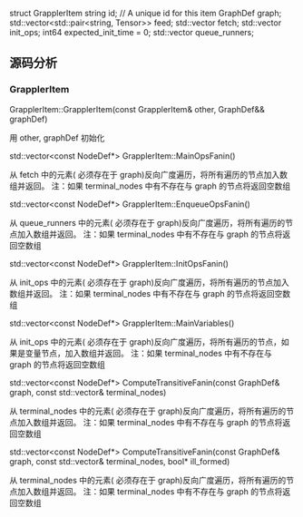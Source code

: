 
struct GrapplerItem
  string id;  // A unique id for this item
  GraphDef graph;
  std::vector<std::pair<string, Tensor>> feed;
  std::vector<string> fetch;
  std::vector<string> init_ops;
  int64 expected_init_time = 0;
  std::vector<QueueRunnerDef> queue_runners;



## 源码分析

### GrapplerItem

GrapplerItem::GrapplerItem(const GrapplerItem& other, GraphDef&& graphDef)

用  other, graphDef 初始化

std::vector<const NodeDef*> GrapplerItem::MainOpsFanin()

从 fetch 中的元素( 必须存在于 graph)反向广度遍历，将所有遍历的节点加入数组并返回。
注：如果 terminal_nodes 中有不存在与 graph 的节点将返回空数组

std::vector<const NodeDef*> GrapplerItem::EnqueueOpsFanin()

从 queue_runners 中的元素( 必须存在于 graph)反向广度遍历，将所有遍历的节点加入数组并返回。
注：如果 terminal_nodes 中有不存在与 graph 的节点将返回空数组

std::vector<const NodeDef*> GrapplerItem::InitOpsFanin()

从 init_ops 中的元素( 必须存在于 graph)反向广度遍历，将所有遍历的节点加入数组并返回。
注：如果 terminal_nodes 中有不存在与 graph 的节点将返回空数组

std::vector<const NodeDef*> GrapplerItem::MainVariables()

从 init_ops 中的元素( 必须存在于 graph)反向广度遍历，将所有遍历的节点，如果是变量节点，加入数组并返回。
注：如果 terminal_nodes 中有不存在与 graph 的节点将返回空数组

std::vector<const NodeDef*> ComputeTransitiveFanin(const GraphDef& graph, const std::vector<string>& terminal_nodes)

从 terminal_nodes 中的元素( 必须存在于 graph)反向广度遍历，将所有遍历的节点加入数组并返回。
注：如果 terminal_nodes 中有不存在与 graph 的节点将返回空数组

std::vector<const NodeDef*> ComputeTransitiveFanin(const GraphDef& graph, const std::vector<string>& terminal_nodes, bool* ill_formed)

从 terminal_nodes 中的元素( 必须存在于 graph)反向广度遍历，将所有遍历的节点加入数组并返回。
注：如果 terminal_nodes 中有不存在与 graph 的节点将返回空数组
